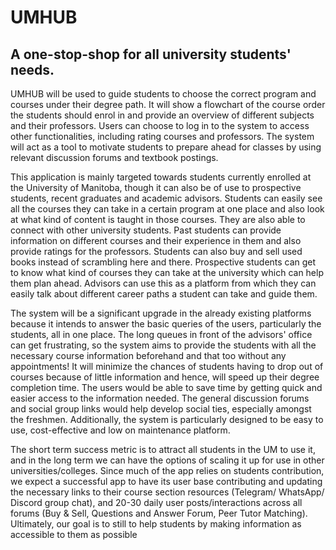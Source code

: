 # UMHUB

## A one-stop-shop for all university students' needs.

UMHUB will be used to guide students to choose the correct program and courses under their degree path. It will show a flowchart of the course order the students should enrol in and provide an overview of different subjects and their professors. Users can choose to log in to the system to access other functionalities, including rating courses and professors. The system will act as a tool to motivate students to prepare ahead for classes by using relevant discussion forums and textbook postings. 

This application is mainly targeted towards students currently enrolled at the University of Manitoba, though it can also be of use to prospective students, recent graduates and academic advisors. Students can easily see all the courses they can take in a certain program at one place and also look at what kind of content is taught in those courses. They are also able to connect with other university students. Past students can provide information on different courses and their experience in them and also provide ratings for the professors. Students can also buy and sell used books instead of scrambling here and there. Prospective students can get to know what kind of courses they can take at the university which can help them plan ahead. Advisors can use this as a platform from which they can easily talk about different career paths a student can take and guide them. 

The system will be a significant upgrade in the already existing platforms because it intends to answer the basic queries of the users, particularly the students, all in one place. The long queues in front of the advisors' office can get frustrating, so the system aims to provide the students with all the necessary course information beforehand and that too without any appointments! It will minimize the chances of students having to drop out of courses because of little information and hence, will speed up their degree completion time. The users would be able to save time by getting quick and easier access to the information needed. The general discussion forums and social group links would help develop social ties, especially amongst the freshmen. Additionally, the system is particularly designed to be easy to use, cost-effective and low on maintenance platform.

The short term success metric is to attract all students in the UM  to use it, and in the long term we can have the options of scaling it up for use in other universities/colleges. Since much of the app relies on students contribution, we expect a successful app to have its user base contributing and updating the necessary links to their course section resources (Telegram/ WhatsApp/ Discord group chat), and 20-30 daily user posts/interactions across all forums (Buy & Sell, Questions and Answer Forum, Peer Tutor Matching). Ultimately, our goal is to still to help students by making information as accessible to them as possible
